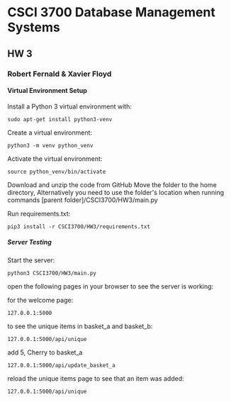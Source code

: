 # CSCI 3700 Database Management Systems
## HW 3
### Robert Fernald & Xavier Floyd

#### Virtual Environment Setup
Install a Python 3 virtual environment with:
```
sudo apt-get install python3-venv
```

Create a virtual environment:
```
python3 -m venv python_venv
```

Activate the virtual environment:
```
source python_venv/bin/activate
```

Download and unzip the code from GitHub
Move the folder to the home directory,
Alternatively you need to use the folder's location when running commands
[parent folder]/CSCI3700/HW3/main.py

Run requirements.txt:
```
pip3 install -r CSCI3700/HW3/requirements.txt
```

##### Server Testing
Start the server:
```
python3 CSCI3700/HW3/main.py
```

open the following pages in your browser to see the server is working:

for the welcome page:
```
127.0.0.1:5000
```

to see the unique items in basket_a and basket_b:
```
127.0.0.1:5000/api/unique
```

add 5, Cherry to basket_a
```
127.0.0.1:5000/api/update_basket_a
```

reload the unique items page to see that an item was added:
```
127.0.0.1:5000/api/unique
```